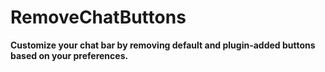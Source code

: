 # RemoveChatButtons

**Customize your chat bar by removing default and plugin-added buttons based on your preferences.**
